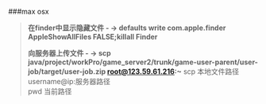 ###max osx 

> **在finder中显示隐藏文件 - -> defaults write com.apple.finder AppleShowAllFiles FALSE;killall Finder**  
> 
> **向服务器上传文件 - -> scp java/project/workPro/game_server2/trunk/game-user-parent/user-job/target/user-job.zip  root@123.59.61.216:~**   scp  本地文件路径 username@ip:服务器路径  
> pwd 当前路径